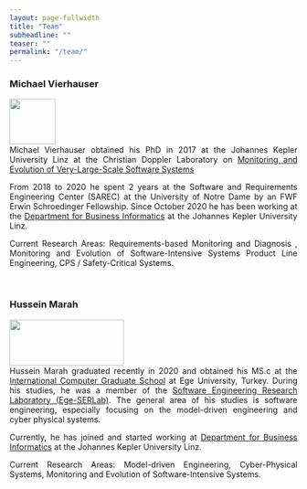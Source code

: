```yaml
---
layout: page-fullwidth
title: "Team"
subheadline: ""
teaser: ""
permalink: "/team/"
---
```



### Michael Vierhauser
<p style="line-height:85%"/>


<div class="row">
    <div class="small-2 columns">
     <img src="https://se.jku.at/wp-content/uploads/2019/09/UnivAss-michael.jpg" height="80" alt="">
    </div><!-- /.medium-4.columns -->
    <div class="large-10 columns">
<div align="justify">     
<p style="margin-top:1px">
Michael Vierhauser obtained his PhD in 2017 at the Johannes Kepler University Linz at the Christian Doppler Laboratory on <a href="http://mevss.jku.at" target="_new">Monitoring and Evolution of Very-Large-Scale Software Systems</a>
</p>
<p style="margin-top:1px">
From 2018 to 2020 he spent 2 years at the Software and Requirements Engineering Center (SAREC) at the University of Notre Dame by an FWF Erwin Schroedinger Fellowship.
Since October 2020 he has been working at the <a href ="http://se.jku.at" target="_new">Department for Business Informatics</a> at the Johannes Kepler University Linz.
</p>
<p style="margin-top:1px">
Current Research Areas: Requirements-based Monitoring and Diagnosis , Monitoring and Evolution of Software-Intensive Systems Product Line Engineering, CPS / Safety-Critical Systems.
</p>
</div>
    </div><!-- /.medium-4.columns -->

</div><!-- /.row -->

<br>


### Hussein Marah
<p style="line-height:85%"/>
<div class="row">
    <div class="large-2 columns" align="center">
      <img src="{{ site.urlimg }}hmarah.jpg" height="80" width="200" alt="">
    </div><!-- /.medium-4.columns -->
    <div class="large-10 columns">
<div align="justify">     
<p style="margin-top:1px">
Hussein Marah graduated recently in 2020 and obtained his MS.c at the <a href="https://ube.ege.edu.tr/eng-/Homepage.html" target="_new">International Computer Graduate School</a> at Ege University, Turkey. During his studies, he was a member of the <a href="http://akademik.ube.ege.edu.tr/serlab/index.html" target="_new">Software Engineering Research Laboratory (Ege-SERLab)</a>. The general area of his studies is software engineering, especially focusing on the model-driven engineering and cyber physical systems.
</p>
<p style="margin-top:1px">
Currently, he has joined and started working at <a href ="http://se.jku.at" target="_new">Department for Business Informatics</a> at the Johannes Kepler University Linz.
</p>
<p style="margin-top:1px">
Current Research Areas: Model-driven Engineering, Cyber-Physical Systems, Monitoring and Evolution of Software-Intensive Systems.
</p>
</div>
    </div><!-- /.medium-4.columns -->

</div><!-- /.row -->

<br>